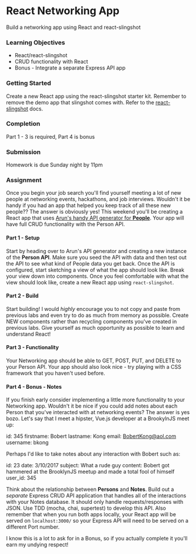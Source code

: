 # React Networking App
Build a networking app using React and react-slingshot

### Learning Objectives
* React/react-slingshot
* CRUD functionality with React
* Bonus - Integrate a separate Express API app

### Getting Started
Create a new React app using the react-slingshot starter kit. Remember to remove the demo app that slingshot comes with. Refer to the [react-slingshot](https://github.com/coryhouse/react-slingshot) docs.

### Completion
Part 1 - 3 is required, Part 4 is bonus

### Submission
Homework is due Sunday night by 11pm

### Assignment
Once you begin your job search you'll find yourself meeting a lot of new people at networking events, hackathons, and job interviews. Wouldn't it be handy if you had an app that helped you keep track of all these new people?? The answer is obviously yes! This weekend you'll be creating a React app that uses [Arun's handy API generator for **People**](myapi-profstream.herokuapp.com). Your app will have full CRUD functionality with the Person API.

#### Part 1 - Setup
Start by heading over to Arun's API generator and creating a new instance of the **Person API**. Make sure you seed the API with data and then test out the API to see what kind of People data you get back. Once the API is configured, start sketching a view of what the app should look like. Break your view down into components. Once you feel comfortable with what the view should look like, create a new React app using `react-slingshot`.

#### Part 2 - Build
Start building! I would *highly* encourage you to not copy and paste from previous labs and even try to do as much from memory as possible. Create NEW components rather than recycling components you've created in previous labs. Give yourself as much opportunity as possible to learn and understand React!

#### Part 3 - Functionality
Your Networking app should be able to GET, POST, PUT, and DELETE to your Person API. Your app should also look nice - try playing with a CSS framework that you haven't used before.

#### Part 4 - Bonus - Notes
If you finish early consider implementing a little more functionality to your Networking app. Wouldn't it be nice if you could add notes about each Person that you've interacted with at networking events? The answer is yes bozo. Let's say that I meet a hipster, Vue.js developer at a BrookylnJS meet up:

id: 345
firstname: Bobert
lastname: Kong
email: BobertKong@aol.com
username: bkong

Perhaps I'd like to take notes about any interaction with Bobert such as:

id: 23
date: 3/10/2017
subject: What a rude guy
content: Bobert got hammered at the BrooklynJS meetup and made a total fool of himself
user_id: 345

Think about the relationship between **Persons** and **Notes**. Build out a *separate* Express CRUD API application that handles all of the interactions with your Notes database. It should only handle requests/responses with JSON. Use TDD (mocha, chai, supertest) to develop this API. Also remember that when you run both apps locally, your React app will be served on `localhost:3000/` so your Express API will need to be served on a different Port number.

I know this is a lot to ask for in a Bonus, so if you actually complete it you'll earn my undying respect!
